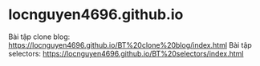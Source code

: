# locnguyen4696.github.io
Bài tập clone blog: https://locnguyen4696.github.io/BT%20clone%20blog/index.html
Bài tập selectors: https://locnguyen4696.github.io/BT%20selectors/index.html
